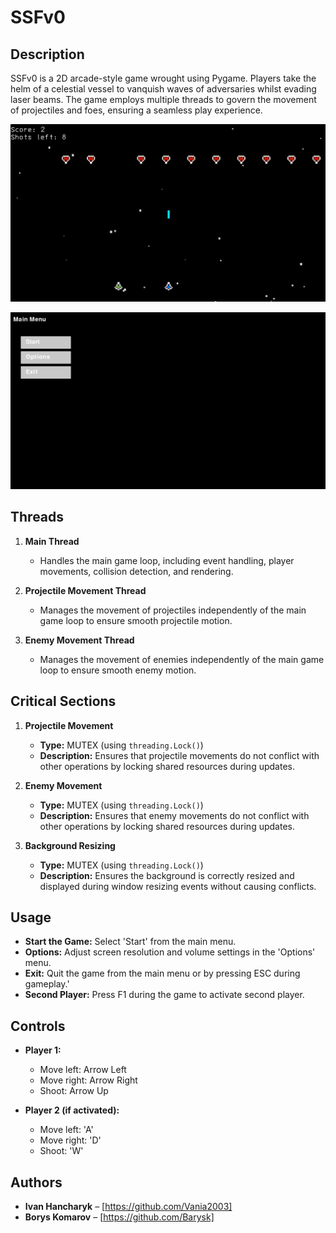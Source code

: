 # SSFv0

## Description

SSFv0 is a 2D arcade-style game wrought using Pygame. Players take the helm of a celestial vessel to vanquish waves of adversaries whilst evading laser beams. The game employs multiple threads to govern the movement of projectiles and foes, ensuring a seamless play experience.

![gameplay](images/gameplay.png)

![menu](images/menu.png)

## Threads

1.  **Main Thread**

    -   Handles the main game loop, including event handling, player movements, collision detection, and rendering.
2.  **Projectile Movement Thread**

    -   Manages the movement of projectiles independently of the main game loop to ensure smooth projectile motion.
3.  **Enemy Movement Thread**

    -   Manages the movement of enemies independently of the main game loop to ensure smooth enemy motion.

## Critical Sections

1.  **Projectile Movement**

    -   **Type:** MUTEX (using `threading.Lock()`)
    -   **Description:** Ensures that projectile movements do not conflict with other operations by locking shared resources during updates.
2.  **Enemy Movement**

    -   **Type:** MUTEX (using `threading.Lock()`)
    -   **Description:** Ensures that enemy movements do not conflict with other operations by locking shared resources during updates.
3.  **Background Resizing**

    -   **Type:** MUTEX (using `threading.Lock()`)
    -   **Description:** Ensures the background is correctly resized and displayed during window resizing events without causing conflicts.

## Usage

-   **Start the Game:** Select 'Start' from the main menu.
-   **Options:** Adjust screen resolution and volume settings in the 'Options' menu.
-   **Exit:** Quit the game from the main menu or by pressing ESC during gameplay.'
-   **Second Player:** Press F1 during the game to activate second player.

## Controls

-   **Player 1:**

    -   Move left: Arrow Left
    -   Move right: Arrow Right
    -   Shoot: Arrow Up
-   **Player 2 (if activated):**

    -   Move left: 'A'
    -   Move right: 'D'
    -   Shoot: 'W'

## Authors
- **Ivan Hancharyk** – [https://github.com/Vania2003]
- **Borys Komarov** – [https://github.com/Barysk]

